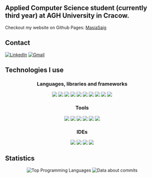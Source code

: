 ## Applied Computer Science student (currently third year) at AGH University in Cracow.

Checkout my website on Github Pages: [MasiaSaig](https://masiasaig.github.io/)

## Contact ##
<a href="www.linkedin.com/in/maciej-lukasz-mueller">![LinkedIn](https://img.shields.io/badge/linkedin-%230077B5.svg?style=for-the-badge&logo=linkedin&logoColor=white)</a>
<a href="mailto:mullermaciej12@gmail.com">![Gmail](https://img.shields.io/badge/Gmail-D14836?style=for-the-badge&logo=gmail&logoColor=white)</a>

## Technologies I use ##
<h3 align="center">Languages, libraries and frameworks</h3>
<p align="center">
  <a target="_blank" href="https://devdocs.io/c/"><img src="https://skillicons.dev/icons?i=c" /></a>
  <a target="_blank" href="https://devdocs.io/cpp/"><img src="https://skillicons.dev/icons?i=cpp" /></a>
  <a target="_blank" href="https://devdocs.io/qt/"><img src="https://skillicons.dev/icons?i=qt" /></a>
  <a target="_blank" href="https://www.python.org/"><img src="https://skillicons.dev/icons?i=python" /></a>
  <a target="_blank" href="https://devdocs.io/html/"><img src="https://skillicons.dev/icons?i=html" /></a>
  <a target="_blank" href="https://devdocs.io/css/"><img src="https://skillicons.dev/icons?i=css" /></a>
  <a target="_blank" href="https://devdocs.io/javascript/"><img src="https://skillicons.dev/icons?i=js" /></a>
  <a target="_blank" href="https://devdocs.io/php/"><img src="https://skillicons.dev/icons?i=php" /></a>
  <a target="_blank" href="https://www.java.com"><img src="https://skillicons.dev/icons?i=java" /></a>
  <a target="_blank" href="https://devdocs.io/jquery/"><img src="https://skillicons.dev/icons?i=jquery" /></a>
</p>

<h3 align="center">Tools</h3>
<p align="center">
  <a target="_blank" href="https://git-scm.com"><img src="https://skillicons.dev/icons?i=git" /></a>
  <a target="_blank" href="https://cmake.org/"><img src="https://skillicons.dev/icons?i=cmake" /></a>
  <a target="_blank" href="https://www.figma.com/"><img src="https://skillicons.dev/icons?i=figma" /></a>
  <a target="_blank" href="https://www.latex-project.org/"><img src="https://skillicons.dev/icons?i=latex" /></a>
  <a target="_blank" href="https://www.mysql.com/"><img src="https://skillicons.dev/icons?i=mysql" /></a>
  <a target="_blank" href="https://www.postgresql.org/"><img src="https://skillicons.dev/icons?i=postgres" /></a>
</p>

<h3 align="center">IDEs</h3>
<p align="center">
  <a target="_blank" href="https://visualstudio.microsoft.com/"><img src="https://skillicons.dev/icons?i=visualstudio" /></a>
  <a target="_blank" href="https://code.visualstudio.com/"><img src="https://skillicons.dev/icons?i=vscode" /></a>
  <a target="_blank" href="https://www.vim.org/"><img src="https://skillicons.dev/icons?i=vim" /></a>
  <a target="_blank" href="https://doc.qt.io/qtcreator/"><img src="https://skillicons.dev/icons?i=qt" /></a>
</p>

## Statistics ##
<!-- 
### Future plans ### -->
<!--
I was thinking of getting to know C# together with .Net Framework, because I see it very often used in some desktop applications. So I thought it would be nice to know, how to quickly create some simple (or even some more advanced) programs to share with my friends and create their sometimes silly application ideas. <br>
--> 
<!--
In further future, I want to buy some pcb, mabe like an arduino or raspberry pi, just to get started and try it out. But I do not have any project ideas, for now. I was also wondering, if using a regular circuit board would be better, as it would surly be more challanging, since I would also have to learn more about electronics and circuit design.
-->
<p align="center">
  <img alt="Top Programming Languages" src="https://github-readme-stats.vercel.app/api/top-langs/?username=MasiaSaig&layout=compact&bg_color=282a36&text_color=f8f8f2&title_color=f8f8f2" />
  <picture>
    <source display="inline-block"
      srcset="https://github-readme-stats.vercel.app/api?username=anuraghazra&show_icons=true&hide_title=true"
      media="(prefers-color-scheme: light), (prefers-color-scheme: no-preference)"
    />
    <source display="inline-block"
      srcset="https://github-readme-stats.vercel.app/api?username=MasiaSaig&show_icons=true&hide_title=true&theme=dracula"
      media="(prefers-color-scheme: dark)"
    />
      <img alt="Data about commits" src="https://github-readme-stats.vercel.app/api?username=MasiaSaig&show_icons=true&hide_title=true&bg_color=282a36&text_color=f8f8f2" />
  </picture>
</p>

<!--
<picture>
  <source
    srcset="https://github-readme-stats.vercel.app/api/top-langs/?username=MasiaSaig&size_weight=0.5&count_weight=0.5"
    media="(prefers-color-scheme: light), (prefers-color-scheme: no-preference)"
  />
  <source
    srcset="https://github-readme-stats.vercel.app/api/top-langs/?username=MasiaSaig&size_weight=0.5&count_weight=0.5&theme=dracula"
    media="(prefers-color-scheme: dark)"
  />
  <img alt="Data about commits" src="https://github-readme-stats.vercel.app/api/top-langs/?username=MasiaSaig&size_weight=0.5&count_weight=0.5" />
</picture>
--!>
